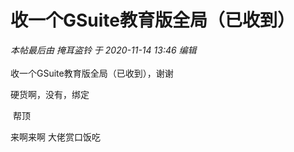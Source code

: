 # 收一个GSuite教育版全局（已收到）


<i class="pstatus"> 本帖最后由 掩耳盗铃 于 2020-11-14 13:46 编辑 </i><br />
<br />
收一个GSuite教育版全局（已收到），谢谢<img id="aimg_JlOO9" onclick="zoom(this, this.src, 0, 0, 0)" class="zoom" src="https://cdn.jsdelivr.net/gh/hishis/forum-master/public/images/patch.gif" onmouseover="img_onmouseoverfunc(this)" onload="thumbImg(this)" border="0" alt="" />

硬货啊，没有，绑定

<img src="static/image/smiley/yct/019.gif" smilieid="49" border="0" alt="" /> 帮顶

来啊来啊 大佬赏口饭吃

